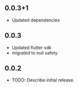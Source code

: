 ## 0.0.3+1
* Updated dependencies

## 0.0.3
* Updated flutter sdk
* migrated to null safety

## 0.0.2


* TODO: Describe initial release.

